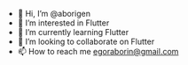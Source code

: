 - 👋 Hi, I’m @aborigen
- 👀 I’m interested in Flutter
- 🌱 I’m currently learning Flutter 
- 💞️ I’m looking to collaborate on Flutter
- 📫 How to reach me egoraborin@gmail.com

<!---
aborigen/aborigen is a ✨ special ✨ repository because its `README.md` (this file) appears on your GitHub profile.
You can click the Preview link to take a look at your changes.
--->
